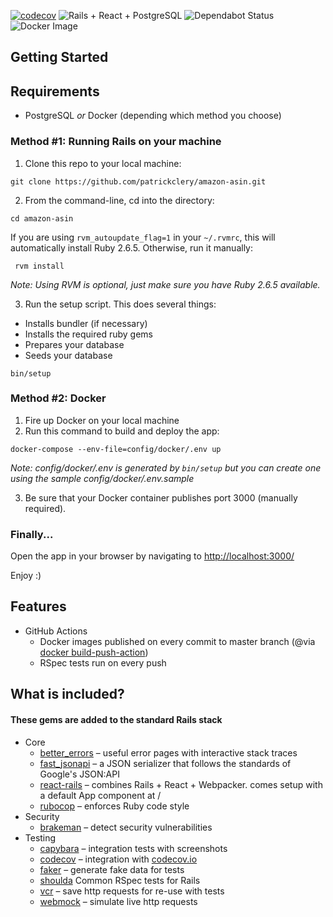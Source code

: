 [![codecov](https://codecov.io/gh/patrickclery/dry-rails-react/branch/master/graph/badge.svg)](https://codecov.io/gh/patrickclery/dry-rails-react)
![Rails + React + PostgreSQL](https://github.com/patrickclery/dry-rails-react/workflows/Rails%20+%20React%20+%20PostgreSQL/badge.svg)
![Dependabot Status](https://badgen.net/dependabot/patrickclery/dry-rails-react/?icon=dependabot)
![Docker Image](https://badgen.net/docker/size/patrickclery/dry-rails-react/latest/amd64)

## Getting Started

## Requirements

* PostgreSQL *or* Docker (depending which method you choose)

### Method #1: Running Rails on your machine

1. Clone this repo to your local machine:

```shell script
git clone https://github.com/patrickclery/amazon-asin.git
```

2. From the command-line, cd into the directory: 

```shell script
cd amazon-asin
```

 If you are using `rvm_autoupdate_flag=1` in your `~/.rvmrc`, this will automatically install Ruby 2.6.5. Otherwise, run it manually:
 
```shell script
 rvm install
```

_Note: Using RVM is optional, just make sure you have Ruby 2.6.5 available._ 

3. Run the setup script. This does several things:
- Installs bundler (if necessary)
- Installs the required ruby gems
- Prepares your database
- Seeds your database

```shell script
bin/setup
```

### Method #2: Docker

1. Fire up Docker on your local machine
2. Run this command to build and deploy the app:

```shell script
docker-compose --env-file=config/docker/.env up
```

_Note: config/docker/.env is generated by `bin/setup` but you can create one using the sample config/docker/.env.sample_

3. Be sure that your Docker container publishes port 3000 (manually required).

### Finally...

Open the app in your browser by navigating to [http://localhost:3000/](http://localhost:3000/)

Enjoy :)

## Features

- GitHub Actions
    - Docker images published on every commit to master branch (@via [docker build-push-action](https://github.com/docker/build-push-action))
    - RSpec tests run on every push

## What is included?

#### These gems are added to the standard Rails stack

* Core
    * [better_errors](https://github.com/charliesome/better_errors) – useful error pages with interactive stack traces
    * [fast_jsonapi](https://github.com/Netflix/fast_jsonapi) – a JSON serializer that follows the standards of Google's JSON:API
    * [react-rails](https://github.com/reactjs/react-rails) – combines Rails + React + Webpacker. comes setup with a default App component at /
    * [rubocop](https://github.com/rubocop-hq/rubocop) – enforces Ruby code style
* Security
    * [brakeman](https://github.com/presidentbeef/brakeman) – detect security vulnerabilities
* Testing
    * [capybara](https://github.com/teamcapybara/capybara) – integration tests with screenshots
    * [codecov](https://github.com/codecov/codecov-ruby) – integration with [codecov.io](https://codecov.io/)
    * [faker](https://github.com/faker-ruby/faker) – generate fake data for tests
    * [shoulda](https://github.com/thoughtbot/shoulda) Common RSpec tests for Rails
    * [vcr](https://github.com/vcr/vcr) – save http requests for re-use with tests
    * [webmock](https://github.com/bblimke/webmock) – simulate live http requests

